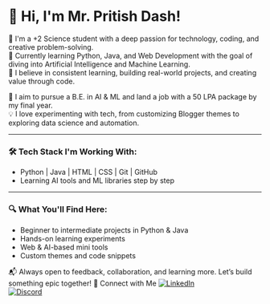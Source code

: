 # 👋 Hi, I'm Mr. Pritish Dash!

🚀 I'm a +2 Science student with a deep passion for technology, coding, and creative problem-solving.  
🎯 Currently learning Python, Java, and Web Development with the goal of diving into Artificial Intelligence and Machine Learning.  
🧠 I believe in consistent learning, building real-world projects, and creating value through code.

🌟 I aim to pursue a B.E. in AI & ML and land a job with a 50 LPA package by my final year.  
💡 I love experimenting with tech, from customizing Blogger themes to exploring data science and automation.

---

### 🛠️ Tech Stack I'm Working With:
- Python | Java | HTML | CSS | Git | GitHub
- Learning AI tools and ML libraries step by step

---

### 🔍 What You'll Find Here:
- Beginner to intermediate projects in Python & Java
- Hands-on learning experiments
- Web & AI-based mini tools
- Custom themes and code snippets

📬 Always open to feedback, collaboration, and learning more. Let’s build something epic together!
🔗 Connect with Me
[![LinkedIn](https://img.shields.io/badge/-LinkedIn-0077B5?style=flat&logo=linkedin)](https://linkedin.com/in/your-profile)  
[![Discord](https://img.shields.io/badge/-Discord-5865F2?style=flat&logo=discord)](https://discord.com/users/pritishdash)


